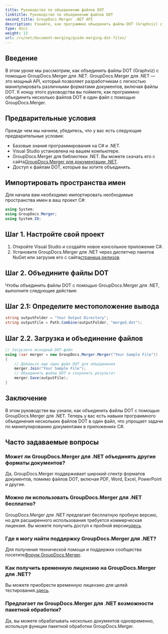 ```yaml
---
title: Руководство по объединению файлов DOT
linktitle: Руководство по объединению файлов DOT
second_title: GroupDocs.Merger .NET API
description: Узнайте, как программно объединить файлы DOT (Graphviz) с помощью GroupDocs.Merger для .NET. С легкостью объединяйте, комбинируйте и манипулируйте файлами DOT.
type: docs
weight: 13
url: /ru/net/document-merging/guide-merging-dot-files/
---
```

## Введение
В этом уроке мы рассмотрим, как объединить файлы DOT (Graphviz) с помощью GroupDocs.Merger для .NET. GroupDocs.Merger для .NET — это мощный API, который позволяет разработчикам с легкостью манипулировать различными форматами документов, включая файлы DOT. К концу этого руководства вы поймете, как программно объединить несколько файлов DOT в один файл с помощью GroupDocs.Merger.
## Предварительные условия
Прежде чем мы начнем, убедитесь, что у вас есть следующие предварительные условия:
- Базовые знания программирования на C# и .NET.
- Visual Studio установлена на вашем компьютере.
-  GroupDocs.Merger для библиотеки .NET. Вы можете скачать его с сайта[GroupDocs.Merger для документации .NET](https://reference.groupdocs.com/merger/net/).
- Доступ к файлам DOT, которые вы хотите объединить.

## Импортировать пространства имен
Для начала вам необходимо импортировать необходимые пространства имен в ваш проект C#:
```csharp
using System; 
using GroupDocs.Merger;
using System.IO;
```
## Шаг 1. Настройте свой проект
1. Откройте Visual Studio и создайте новое консольное приложение C#.
2.  Установите GroupDocs.Merger для .NET через диспетчер пакетов NuGet или загрузив его с сайта[страница релизов](https://releases.groupdocs.com/merger/net/).
## Шаг 2. Объедините файлы DOT
Чтобы объединить файлы DOT с помощью GroupDocs.Merger для .NET, выполните следующие действия:
## Шаг 2.1: Определите местоположение вывода
```csharp
string outputFolder = "Your Output Directory";
string outputFile = Path.Combine(outputFolder, "merged.dot");
```
## Шаг 2.2. Загрузка и объединение файлов
```csharp
// Загрузите исходный DOT-файл
using (var merger = new GroupDocs.Merger.Merger("Your Sample File"))
{
    // Добавьте еще один файл DOT для объединения
    merger.Join("Your Sample File");
    // Объединить файлы DOT и сохранить результат
    merger.Save(outputFile);
}
```

## Заключение
В этом руководстве вы узнали, как объединить файлы DOT с помощью GroupDocs.Merger для .NET. Теперь у вас есть навыки программного объединения нескольких файлов DOT в один файл, что упрощает задачи по манипулированию документами в приложениях C#.

## Часто задаваемые вопросы
### Может ли GroupDocs.Merger для .NET объединять другие форматы документов?
Да, GroupDocs.Merger поддерживает широкий спектр форматов документов, помимо файлов DOT, включая PDF, Word, Excel, PowerPoint и другие.
### Можно ли использовать GroupDocs.Merger для .NET бесплатно?
 GroupDocs.Merger для .NET предлагает бесплатную пробную версию, но для расширенного использования требуется коммерческая лицензия. Вы можете получить доступ к пробной версии[здесь](https://releases.groupdocs.com/).
### Где я могу найти поддержку GroupDocs.Merger для .NET?
 Для получения технической помощи и поддержки сообщества посетите[Форум GroupDocs.Merger](https://forum.groupdocs.com/c/merger/32).
### Как получить временную лицензию на GroupDocs.Merger для .NET?
 Вы можете приобрести временную лицензию для целей тестирования.[здесь](https://purchase.groupdocs.com/temporary-license/).
### Предлагает ли GroupDocs.Merger для .NET возможности пакетной обработки?
Да, вы можете обрабатывать несколько документов одновременно, используя функции пакетной обработки GroupDocs.Merger.